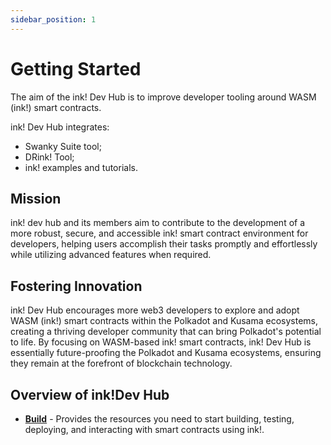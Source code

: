 ```yaml
---
sidebar_position: 1
---
```


# Getting Started

The aim of the ink! Dev Hub is to improve developer tooling around WASM (ink!) smart contracts.

ink! Dev Hub integrates:

- Swanky Suite tool;
- DRink! Tool;
- ink! examples and tutorials.

## Mission

ink! dev hub and its members aim to contribute to the development of a more robust, secure, and accessible ink! smart contract environment for developers, helping users accomplish their tasks promptly and effortlessly while utilizing advanced features when required.

## Fostering Innovation

ink! Dev Hub encourages more web3 developers to explore and adopt WASM (ink!) smart contracts within the Polkadot and Kusama ecosystems, creating a thriving developer community that can bring Polkadot's potential to life. By focusing on WASM-based ink! smart contracts, ink! Dev Hub is essentially future-proofing the Polkadot and Kusama ecosystems, ensuring they remain at the forefront of blockchain technology.

## Overview of ink!Dev Hub

- [**Build**](/docs/build) - Provides the resources you need to start building, testing, deploying, and interacting with smart contracts using ink!.

